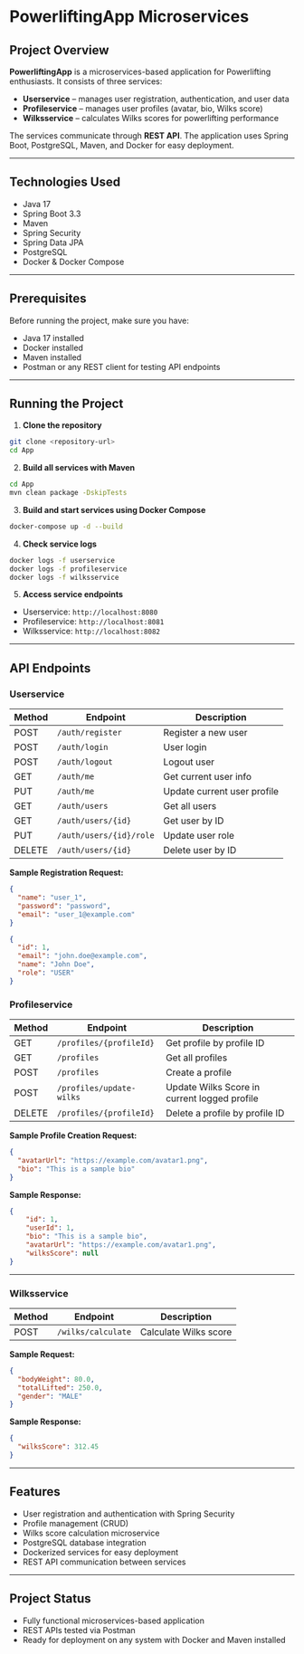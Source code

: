 # PowerliftingApp Microservices

## Project Overview

**PowerliftingApp** is a microservices-based application for Powerlifting enthusiasts. It consists of three services:

* **Userservice** – manages user registration, authentication, and user data
* **Profileservice** – manages user profiles (avatar, bio, Wilks score)
* **Wilksservice** – calculates Wilks scores for powerlifting performance

The services communicate through **REST API**. The application uses Spring Boot, PostgreSQL, Maven, and Docker for easy deployment.

---

## Technologies Used

* Java 17
* Spring Boot 3.3
* Maven
* Spring Security
* Spring Data JPA
* PostgreSQL
* Docker & Docker Compose

---

## Prerequisites

Before running the project, make sure you have:

* Java 17 installed
* Docker installed
* Maven installed
* Postman or any REST client for testing API endpoints

---

## Running the Project

1. **Clone the repository**

```bash
git clone <repository-url>
cd App
```
2. **Build all services with Maven**
```bash
cd App
mvn clean package -DskipTests
```

3. **Build and start services using Docker Compose**

```bash
docker-compose up -d --build
```

4. **Check service logs**

```bash
docker logs -f userservice
docker logs -f profileservice
docker logs -f wilksservice
```

5. **Access service endpoints**

* Userservice: `http://localhost:8080`
* Profileservice: `http://localhost:8081`
* Wilksservice: `http://localhost:8082`

---

## API Endpoints

### Userservice

| Method | Endpoint           | Description                 |
| ------ | ------------------ | --------------------------- |
| POST   | `/auth/register`   | Register a new user         |
| POST   | `/auth/login`      | User login                  |
| POST   | `/auth/logout`     | Logout user                 |
| GET    | `/auth/me`         | Get current user info       |
| PUT    | `/auth/me`         | Update current user profile |
| GET    | `/auth/users`           | Get all users               |
| GET    | `/auth/users/{id}`      | Get user by ID              |
| PUT    | `/auth/users/{id}/role` | Update user role            |
| DELETE | `/auth/users/{id}`      | Delete user by ID           |


**Sample Registration Request:**

```json
{
  "name": "user_1",
  "password": "password",
  "email": "user_1@example.com"
}
```
```json
{
  "id": 1,
  "email": "john.doe@example.com",
  "name": "John Doe",
  "role": "USER"
}
```

### Profileservice

| Method | Endpoint             | Description            |
| ------ | -------------------- | ---------------------- |
| GET    | `/profiles/{profileId}` | Get profile by profile ID |
| GET    | `/profiles`          | Get all profiles |
| POST   | `/profiles`          | Create a profile       |
| POST   | `/profiles/update-wilks`| Update Wilks Score in current logged profile|
| DELETE | `/profiles/{profileId}` | Delete a profile by profile ID       |

**Sample Profile Creation Request:**

```json
{
  "avatarUrl": "https://example.com/avatar1.png",
  "bio": "This is a sample bio"
}
```
**Sample Response:**

```json
{
    "id": 1,
    "userId": 1,
    "bio": "This is a sample bio",
    "avatarUrl": "https://example.com/avatar1.png",
    "wilksScore": null
}
```

---

### Wilksservice

| Method | Endpoint           | Description           |
| ------ | ------------------ | --------------------- |
| POST   | `/wilks/calculate` | Calculate Wilks score |

**Sample Request:**

```json
{
  "bodyWeight": 80.0,
  "totalLifted": 250.0,
  "gender": "MALE"
}
```

**Sample Response:**

```json
{
  "wilksScore": 312.45
}
```

---

## Features

* User registration and authentication with Spring Security
* Profile management (CRUD)
* Wilks score calculation microservice
* PostgreSQL database integration
* Dockerized services for easy deployment
* REST API communication between services

---

## Project Status

* Fully functional microservices-based application
* REST APIs tested via Postman
* Ready for deployment on any system with Docker and Maven installed
